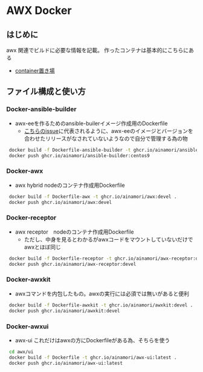 # AWX Docker

## はじめに

awx 関連でビルドに必要な情報を記載。
作ったコンテナは基本的にこちらにある

- [container置き場](https://github.com/ainamori?tab=packages)


## ファイル構成と使い方

### Docker-ansible-builder

- awx-eeを作るためのansible-builerイメージ作成用のDockerfile
  - [こちらのissue](https://github.com/ansible/ansible-builder/issues/447)に代表されるように、awx-eeのイメージとバージョンを合わせたリリースがなされていないようなので自分で管理する為の物


```bash
 docker build -f Dockerfile-ansible-builder -t ghcr.io/ainamori/ansible-builder:centos9 .
 docker push ghcr.io/ainamori/ansible-builder:centos9
```


### Docker-awx

- awx hybrid nodeのコンテナ作成用Dockerfile

```bash
 docker build -f Dockerfile-awx -t ghcr.io/ainamori/awx:devel .
 docker push ghcr.io/ainamori/awx:devel
```

### Docker-receptor

- awx receptor　nodeのコンテナ作成用Dockerfile
  - ただし、中身を見るとわかるがawxコードをマウントしていないだけでawxとほぼ同じ

```bash
 docker build -f Dockerfile-receptor -t ghcr.io/ainamori/awx-receptor:devel .
 docker push ghcr.io/ainamori/awx-receptor:devel
```

### Docker-awxkit

- awxコマンドを内包したもの。awxの実行には必須では無いがあると便利

```bash
 docker build -f Dockerfile-awxkit -t ghcr.io/ainamori/awxkit:devel .
 docker push ghcr.io/ainamori/awxkit:devel
```

### Docker-awxui

- awx-ui これだけはawxの方にDockerfileがある為、そちらを使う

```bash
 cd awx/ui
 docker build -f Dockerfile -t ghcr.io/ainamori/awx-ui:latest .
 docker push ghcr.io/ainamori/awx-ui:latest
```
